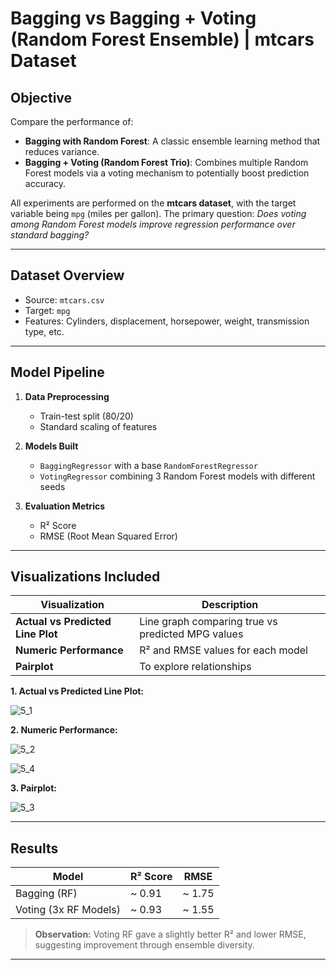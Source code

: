 # Bagging vs Bagging + Voting (Random Forest Ensemble) | mtcars Dataset

## Objective

Compare the performance of:

- **Bagging with Random Forest**: A classic ensemble learning method that reduces variance.
- **Bagging + Voting (Random Forest Trio)**: Combines multiple Random Forest models via a voting mechanism to potentially boost prediction accuracy.

All experiments are performed on the **mtcars dataset**, with the target variable being `mpg` (miles per gallon). The primary question: _Does voting among Random Forest models improve regression performance over standard bagging?_

---

## Dataset Overview

- Source: `mtcars.csv`
- Target: `mpg`
- Features: Cylinders, displacement, horsepower, weight, transmission type, etc.

---

## Model Pipeline

1. **Data Preprocessing**
   - Train-test split (80/20)
   - Standard scaling of features

2. **Models Built**
   - `BaggingRegressor` with a base `RandomForestRegressor`
   - `VotingRegressor` combining 3 Random Forest models with different seeds

3. **Evaluation Metrics**
   - R² Score
   - RMSE (Root Mean Squared Error)

---

## Visualizations Included

| Visualization | Description |
|---------------|-------------|
| **Actual vs Predicted Line Plot** | Line graph comparing true vs predicted MPG values |
| **Numeric Performance** | R² and RMSE values for each model |
| **Pairplot** | To explore relationships |

**1. Actual vs Predicted Line Plot:**

![5_1](https://github.com/user-attachments/assets/2806eb80-1c8a-4f0f-87a2-fa48471cfcb7)


**2. Numeric Performance:**

![5_2](https://github.com/user-attachments/assets/d3599f82-425b-4d46-988a-ba5da9eb6e95)

![5_4](https://github.com/user-attachments/assets/b4bea977-e7bc-42f3-92db-93ce87a94232)


**3. Pairplot:**

![5_3](https://github.com/user-attachments/assets/03af493c-4a40-4b16-bdbe-ddd47a04fe1d)

---

## Results

| Model                  | R² Score | RMSE  |
|------------------------|----------|-------|
| Bagging (RF)           | ~ 0.91   | ~ 1.75|
| Voting (3x RF Models)  | ~ 0.93   | ~ 1.55|

> **Observation:** Voting RF gave a slightly better R² and lower RMSE, suggesting improvement through ensemble diversity.

---
